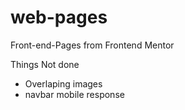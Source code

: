# web-pages
Front-end-Pages from Frontend Mentor

Things Not done 
- Overlaping images
- navbar mobile response
